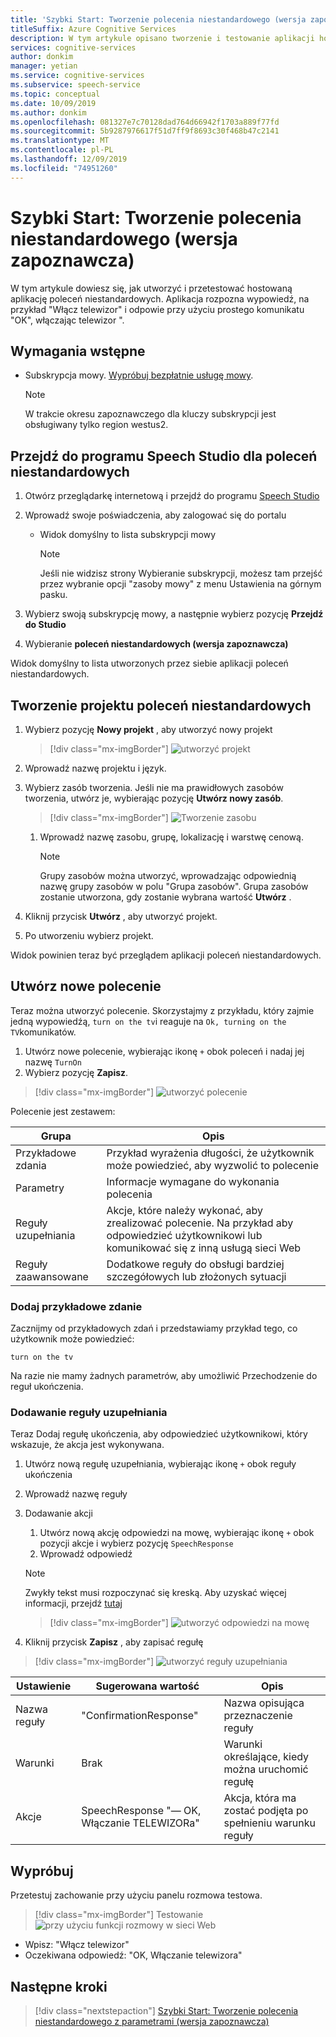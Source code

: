 ```yaml
---
title: 'Szybki Start: Tworzenie polecenia niestandardowego (wersja zapoznawcza) — usługa mowy'
titleSuffix: Azure Cognitive Services
description: W tym artykule opisano tworzenie i testowanie aplikacji hostowanych poleceń niestandardowych.
services: cognitive-services
author: donkim
manager: yetian
ms.service: cognitive-services
ms.subservice: speech-service
ms.topic: conceptual
ms.date: 10/09/2019
ms.author: donkim
ms.openlocfilehash: 081327e7c70128dad764d66942f1703a889f77fd
ms.sourcegitcommit: 5b9287976617f51d7ff9f8693c30f468b47c2141
ms.translationtype: MT
ms.contentlocale: pl-PL
ms.lasthandoff: 12/09/2019
ms.locfileid: "74951260"
---
```

# <a name="quickstart-create-a-custom-command-preview"></a>Szybki Start: Tworzenie polecenia niestandardowego (wersja zapoznawcza)

W tym artykule dowiesz się, jak utworzyć i przetestować hostowaną aplikację poleceń niestandardowych.
Aplikacja rozpozna wypowiedź, na przykład "Włącz telewizor" i odpowie przy użyciu prostego komunikatu "OK", włączając telewizor ".

## <a name="prerequisites"></a>Wymagania wstępne

- Subskrypcja mowy. [Wypróbuj bezpłatnie usługę mowy](~/articles/cognitive-services/speech-service/get-started.md).

  > [!NOTE]
  > W trakcie okresu zapoznawczego dla kluczy subskrypcji jest obsługiwany tylko region westus2.

## <a name="go-to-the-speech-studio-for-custom-commands"></a>Przejdź do programu Speech Studio dla poleceń niestandardowych

1. Otwórz przeglądarkę internetową i przejdź do programu [Speech Studio](https://speech.microsoft.com/)
1. Wprowadź swoje poświadczenia, aby zalogować się do portalu

   - Widok domyślny to lista subskrypcji mowy
     > [!NOTE]
     > Jeśli nie widzisz strony Wybieranie subskrypcji, możesz tam przejść przez wybranie opcji "zasoby mowy" z menu Ustawienia na górnym pasku.

1. Wybierz swoją subskrypcję mowy, a następnie wybierz pozycję **Przejdź do Studio**
1. Wybieranie **poleceń niestandardowych (wersja zapoznawcza)**

Widok domyślny to lista utworzonych przez siebie aplikacji poleceń niestandardowych.

## <a name="create-a-custom-commands-project"></a>Tworzenie projektu poleceń niestandardowych

1. Wybierz pozycję **Nowy projekt** , aby utworzyć nowy projekt

   > [!div class="mx-imgBorder"]
   > ![utworzyć projekt](media/custom-speech-commands/create-new-project.png)

1. Wprowadź nazwę projektu i język.
1. Wybierz zasób tworzenia. Jeśli nie ma prawidłowych zasobów tworzenia, utwórz je, wybierając pozycję **Utwórz nowy zasób**.

   > [!div class="mx-imgBorder"]
   > ![Tworzenie zasobu](media/custom-speech-commands/create-new-resource.png)

   1. Wprowadź nazwę zasobu, grupę, lokalizację i warstwę cenową.

         > [!NOTE]
         > Grupy zasobów można utworzyć, wprowadzając odpowiednią nazwę grupy zasobów w polu "Grupa zasobów". Grupa zasobów zostanie utworzona, gdy zostanie wybrana wartość **Utwórz** .

1. Kliknij przycisk **Utwórz** , aby utworzyć projekt.
1. Po utworzeniu wybierz projekt.

Widok powinien teraz być przeglądem aplikacji poleceń niestandardowych.

## <a name="create-a-new-command"></a>Utwórz nowe polecenie

Teraz można utworzyć polecenie. Skorzystajmy z przykładu, który zajmie jedną wypowiedźą, `turn on the tv`i reaguje na `Ok, turning on the TV`komunikatów.

1. Utwórz nowe polecenie, wybierając ikonę `+` obok poleceń i nadaj jej nazwę `TurnOn`
1. Wybierz pozycję **Zapisz**.

> [!div class="mx-imgBorder"]
> ![utworzyć polecenie](media/custom-speech-commands/create-add-command.png)

Polecenie jest zestawem:

| Grupa            | Opis                                                                                                                 |
| ---------------- | --------------------------------------------------------------------------------------------------------------------------- |
| Przykładowe zdania | Przykład wyrażenia długości, że użytkownik może powiedzieć, aby wyzwolić to polecenie                                                                 |
| Parametry       | Informacje wymagane do wykonania polecenia                                                                                |
| Reguły uzupełniania | Akcje, które należy wykonać, aby zrealizować polecenie. Na przykład aby odpowiedzieć użytkownikowi lub komunikować się z inną usługą sieci Web |
| Reguły zaawansowane   | Dodatkowe reguły do obsługi bardziej szczegółowych lub złożonych sytuacji                                                              |

### <a name="add-a-sample-sentence"></a>Dodaj przykładowe zdanie

Zacznijmy od przykładowych zdań i przedstawiamy przykład tego, co użytkownik może powiedzieć:

```
turn on the tv
```

Na razie nie mamy żadnych parametrów, aby umożliwić Przechodzenie do reguł ukończenia.

### <a name="add-a-completion-rule"></a>Dodawanie reguły uzupełniania

Teraz Dodaj regułę ukończenia, aby odpowiedzieć użytkownikowi, który wskazuje, że akcja jest wykonywana.

1. Utwórz nową regułę uzupełniania, wybierając ikonę `+` obok reguły ukończenia
1. Wprowadź nazwę reguły
1. Dodawanie akcji
   1. Utwórz nową akcję odpowiedzi na mowę, wybierając ikonę `+` obok pozycji akcje i wybierz pozycję `SpeechResponse`
   1. Wprowadź odpowiedź

   > [!NOTE]
   > Zwykły tekst musi rozpoczynać się kreską. Aby uzyskać więcej informacji, przejdź [tutaj](https://aka.ms/sc-lg-format)

   > [!div class="mx-imgBorder"]
   > ![utworzyć](media/custom-speech-commands/create-speech-response-action.png) odpowiedzi na mowę

1. Kliknij przycisk **Zapisz** , aby zapisać regułę

> [!div class="mx-imgBorder"]
> ![utworzyć reguły uzupełniania](media/custom-speech-commands/create-basic-completion-response-rule.png)


| Ustawienie    | Sugerowana wartość                        | Opis                                        |
| ---------- | -------------------------------------- | -------------------------------------------------- |
| Nazwa reguły  | "ConfirmationResponse"                 | Nazwa opisująca przeznaczenie reguły          |
| Warunki | Brak                                   | Warunki określające, kiedy można uruchomić regułę    |
| Akcje    | SpeechResponse "— OK, Włączanie TELEWIZORa" | Akcja, która ma zostać podjęta po spełnieniu warunku reguły |

## <a name="try-it-out"></a>Wypróbuj

Przetestuj zachowanie przy użyciu panelu rozmowa testowa.

> [!div class="mx-imgBorder"]
> Testowanie ![przy użyciu funkcji rozmowy w sieci Web](media/custom-speech-commands/create-basic-test-chat.png)

- Wpisz: "Włącz telewizor"
- Oczekiwana odpowiedź: "OK, Włączanie telewizora"

## <a name="next-steps"></a>Następne kroki

> [!div class="nextstepaction"]
> [Szybki Start: Tworzenie polecenia niestandardowego z parametrami (wersja zapoznawcza)](./quickstart-custom-speech-commands-create-parameters.md)
